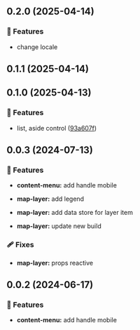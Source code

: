 ## 0.2.0 (2025-04-14)

### 🚀 Features

- change locale

## 0.1.1 (2025-04-14)

## 0.1.0 (2025-04-13)

### 🚀 Features

- list, aside control ([93a607f](https://github.com/hung4564/vue-library/commit/93a607f))

## 0.0.3 (2024-07-13)

### 🚀 Features

- **content-menu:** add handle mobile

- **map-layer:** add legend

- **map-layer:** add data store for layer item

- **map-layer:** update new build

### 🩹 Fixes

- **map-layer:** props reactive

## 0.0.2 (2024-06-17)

### 🚀 Features

- **content-menu:** add handle mobile
